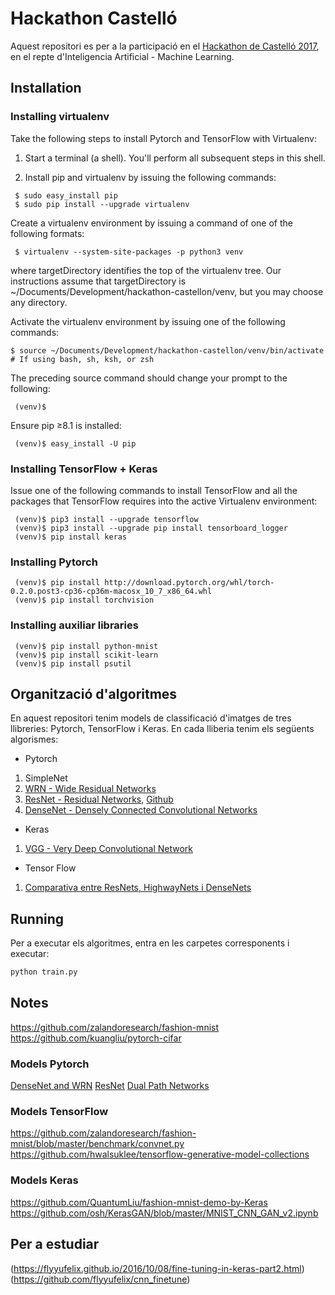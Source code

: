 # Hackathon Castelló
Aquest repositori es per a la participació en el [Hackathon de Castelló 2017](http://www.hackathoncastellon.com), en el repte d'Inteligencia Artificial - Machine Learning.

## Installation

### Installing virtualenv

Take the following steps to install Pytorch and TensorFlow with Virtualenv:

1. Start a terminal (a shell). You'll perform all subsequent steps in this shell.

2. Install pip and virtualenv by issuing the following commands:

```
 $ sudo easy_install pip
 $ sudo pip install --upgrade virtualenv 
```

Create a virtualenv environment by issuing a command of one of the following formats:

```
 $ virtualenv --system-site-packages -p python3 venv
```

where targetDirectory identifies the top of the virtualenv tree. Our instructions assume that targetDirectory is ~/Documents/Development/hackathon-castellon/venv, but you may choose any directory.

Activate the virtualenv environment by issuing one of the following commands:

```
$ source ~/Documents/Development/hackathon-castellon/venv/bin/activate      # If using bash, sh, ksh, or zsh
```

The preceding source command should change your prompt to the following:

```
 (venv)$ 
```

Ensure pip ≥8.1 is installed:

```
 (venv)$ easy_install -U pip
```

### Installing TensorFlow + Keras

Issue one of the following commands to install TensorFlow and all the packages that TensorFlow requires into the active Virtualenv environment:

```
 (venv)$ pip3 install --upgrade tensorflow
 (venv)$ pip3 install --upgrade pip install tensorboard_logger
 (venv)$ pip install keras
```

### Installing Pytorch

```
 (venv)$ pip install http://download.pytorch.org/whl/torch-0.2.0.post3-cp36-cp36m-macosx_10_7_x86_64.whl 
 (venv)$ pip install torchvision 
```

### Installing auxiliar libraries
```
 (venv)$ pip install python-mnist
 (venv)$ pip install scikit-learn
 (venv)$ pip install psutil
```

## Organització d'algoritmes

En aquest repositori tenim models de classificació d'imatges de tres llibreries: Pytorch, TensorFlow i Keras. En cada lliberia tenim els següents algorismes:

* Pytorch
1. SimpleNet
2. [WRN - Wide Residual Networks](https://arxiv.org/pdf/1605.07146)
3. [ResNet - Residual Networks](https://deepmlblog.wordpress.com/2016/01/05/residual-networks-in-torch-mnist/), [Github](https://github.com/KaimingHe/deep-residual-networks)
4. [DenseNet - Densely Connected Convolutional Networks](https://github.com/liuzhuang13/DenseNet)

* Keras
1. [VGG - Very Deep Convolutional Network](https://arxiv.org/abs/1409.1556)

* Tensor Flow
1. [Comparativa entre ResNets, HighwayNets i DenseNets](https://chatbotslife.com/resnets-highwaynets-and-densenets-oh-my-9bb15918ee32)

## Running

Per a executar els algoritmes, entra en les carpetes corresponents i executar:

```python
python train.py
```

## Notes
https://github.com/zalandoresearch/fashion-mnist      
https://github.com/kuangliu/pytorch-cifar

### Models Pytorch
[DenseNet and WRN](https://github.com/ajbrock/FreezeOut)
[ResNet](https://github.com/kefth/fashion-mnist)
[Dual Path Networks](https://github.com/Queequeg92/DualPathNet)

### Models TensorFlow
https://github.com/zalandoresearch/fashion-mnist/blob/master/benchmark/convnet.py
https://github.com/hwalsuklee/tensorflow-generative-model-collections

### Models Keras
https://github.com/QuantumLiu/fashion-mnist-demo-by-Keras
https://github.com/osh/KerasGAN/blob/master/MNIST_CNN_GAN_v2.ipynb

## Per a estudiar
(https://flyyufelix.github.io/2016/10/08/fine-tuning-in-keras-part2.html)
(https://github.com/flyyufelix/cnn_finetune)
